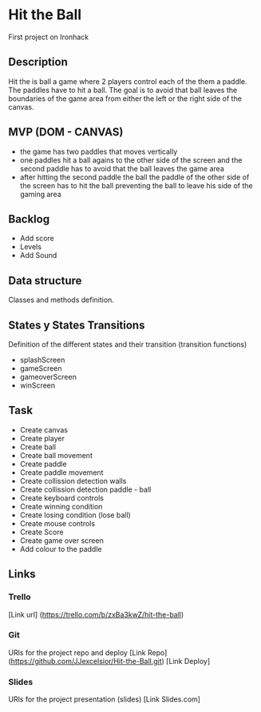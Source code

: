 # Hit the Ball
First project on Ironhack

## Description
Hit the is ball a game where 2 players control each of the them a paddle. The paddles have to hit a ball. The goal is to avoid that ball leaves the boundaries of the game area from either the left or the right side of the canvas.

## MVP (DOM - CANVAS)

   - the game has two paddles that moves vertically
   - one paddles hit a ball agains to the other side of the screen and the second paddle has to avoid that the ball leaves the game area 
   - after hitting the second paddle the ball the paddle of the other side of the screen has to hit the ball preventing the ball to leave his side of the gaming area
 

## Backlog
   - Add score
   - Levels
   - Add Sound

## Data structure
Classes and methods definition.

## States y States Transitions
Definition of the different states and their transition (transition functions)

   - splashScreen
   - gameScreen
   - gameoverScreen
   - winScreen

## Task

   - Create canvas
   - Create player
   - Create ball
   - Create ball movement
   - Create paddle
   - Create paddle movement
   - Create collission detection walls
   - Create collission detection paddle - ball
   - Create keyboard controls
   - Create winning condition
   - Create losing condition (lose ball)
   - Create mouse controls
   - Create Score
   - Create game over screen
   - Add colour to the paddle

## Links


### Trello
[Link url] (https://trello.com/b/zxBa3kwZ/hit-the-ball)

### Git
URls for the project repo and deploy 
[Link Repo] (https://github.com/JJexcelsior/Hit-the-Ball.git)
[Link Deploy]

### Slides
URls for the project presentation (slides) [Link Slides.com]


